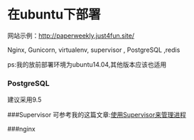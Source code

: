 # 在ubuntu下部署
网站示例：http://paperweekly.just4fun.site/

Nginx, Gunicorn, virtualenv, supervisor , PostgreSQL ,redis


ps:我的放前部署环境为ubuntu14.04,其他版本应该也适用


### PostgreSQL
建议采用9.5

###Supervisor
可参考我的这篇文章:[使用Supervisor来管理进程](http://blog.just4fun.site/process-control-system-supervisor.html)

###nginx

